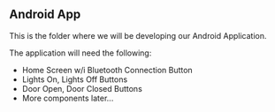 ## Android App

This is the folder where we will be developing our Android Application.

The application will need the following:

* Home Screen w/i Bluetooth Connection Button
* Lights On, Lights Off Buttons
* Door Open, Door Closed Buttons
* More components later...

